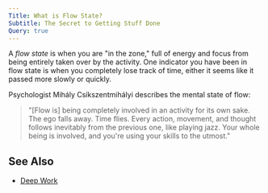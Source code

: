 ```yaml
---
Title: What is Flow State?
Subtitle: The Secret to Getting Stuff Done
Query: true
---
```


A *flow state* is when you are "in the zone," full of energy and focus from being entirely taken over by the activity. One indicator you have been in flow state is when you completely lose track of time, either it seems like it passed more slowly or quickly.

Psychologist Mihály Csíkszentmihályi describes the mental state of flow:

> "[Flow is] being completely involved in an activity for its own sake. The ego falls away. Time flies. Every action, movement, and thought follows inevitably from the previous one, like playing jazz. Your whole being is involved, and you're using your skills to the utmost."

## See Also

* [Deep Work](https://www.amazon.com/Deep-Work-Focused-Success-Distracted/dp/1455586692)
